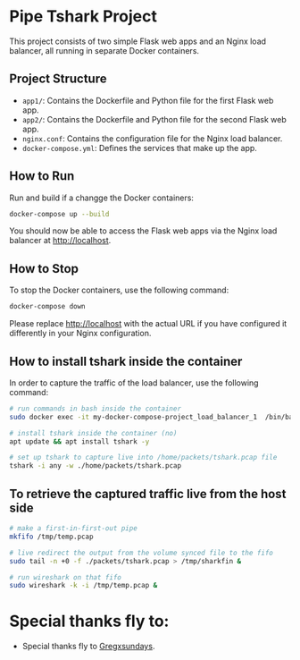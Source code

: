 # Pipe Tshark Project

This project consists of two simple Flask web apps and an Nginx load balancer, all running in separate Docker containers.

## Project Structure

- `app1/`: Contains the Dockerfile and Python file for the first Flask web app.
- `app2/`: Contains the Dockerfile and Python file for the second Flask web app.
- `nginx.conf`: Contains the configuration file for the Nginx load balancer.
- `docker-compose.yml`: Defines the services that make up the app.

## How to Run


Run and build if a changge the Docker containers:

```bash
docker-compose up --build
```

You should now be able to access the Flask web apps via the Nginx load balancer at <http://localhost>.

## How to Stop

To stop the Docker containers, use the following command:

```bash
docker-compose down
```


Please replace <http://localhost> with the actual URL if you have configured it differently in your Nginx configuration.


## How to install tshark inside the container

In order to capture the traffic of the load balancer, use the following command: 

```bash
# run commands in bash inside the container
sudo docker exec -it my-docker-compose-project_load_balancer_1  /bin/bash

# install tshark inside the container (no)
apt update && apt install tshark -y

# set up tshark to capture live into /home/packets/tshark.pcap file
tshark -i any -w ./home/packets/tshark.pcap

```

## To retrieve the captured traffic live from the host side

```bash
# make a first-in-first-out pipe
mkfifo /tmp/temp.pcap

# live redirect the output from the volume synced file to the fifo  
sudo tail -n +0 -f ./packets/tshark.pcap > /tmp/sharkfin &

# run wireshark on that fifo
sudo wireshark -k -i /tmp/temp.pcap &
```

# Special thanks fly to:

-  Special thanks fly to [Gregxsundays](https://twitter.com/gregxsunday/).

